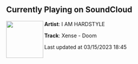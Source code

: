 ## Currently Playing on SoundCloud

[<img align="left" width="100" src="https://i1.sndcdn.com/artworks-g9qqPvnGKUAbOisi-RiRGFg-t500x500.jpg">](https://soundcloud.com/iamhardstyle/xense-doom)

**Artist**: I AM HARDSTYLE 

**Track**: Xense - Doom

Last updated at 03/15/2023 18:45
